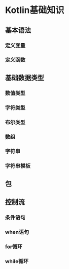 # Kotlin基础知识

## 基本语法
### 定义变量
### 定义函数

## 基础数据类型
### 数值类型
### 字符类型
### 布尔类型
### 数组
### 字符串
### 字符串模板

## 包

## 控制流
### 条件语句
### when语句
### for循环
### while循环
